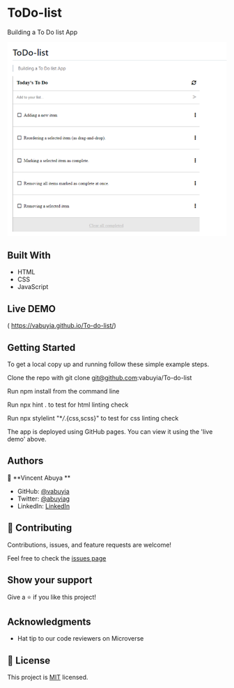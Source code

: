 # ToDo-list

Building a To Do list App

![screenshot](images/to-do-list.png)

## Built With

- HTML
- CSS
- JavaScript

## Live DEMO

( https://vabuyia.github.io/To-do-list/)

## Getting Started

To get a local copy up and running follow these simple example steps.

Clone the repo with git clone git@github.com:vabuyia/To-do-list

Run npm install from the command line

Run npx hint . to test for html linting check

Run npx stylelint "\*_/_.{css,scss}" to test for css linting check

The app is deployed using GitHub pages. You can view it using the 'live demo' above.

## Authors

👤 **Vincent Abuya **

- GitHub: [@vabuyia](https://github.com/vabuyia)
- Twitter: [@abuyiag](https://twitter.com/abuyiag)
- LinkedIn: [LinkedIn](https://linkedin.com/in/vincent-abuya)

## 🤝 Contributing

Contributions, issues, and feature requests are welcome!

Feel free to check the [issues page](../../issues/)

## Show your support

Give a ⭐️ if you like this project!

## Acknowledgments

- Hat tip to our code reviewers on Microverse

## 📝 License

This project is [MIT](./MIT.md) licensed.
